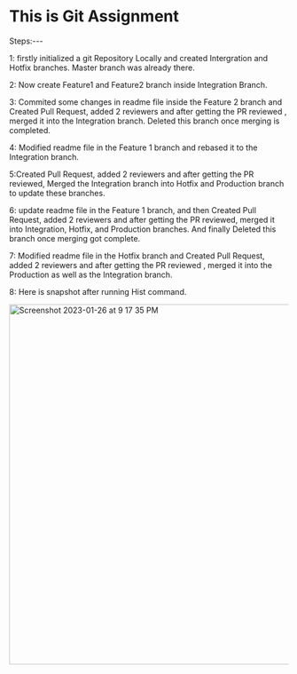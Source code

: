# This is Git Assignment

Steps:---





1: firstly initialized a git Repository Locally and created Intergration and Hotfix branches. Master branch was already there.

2: Now create Feature1 and Feature2 branch inside Integration Branch.

3: Commited some changes in readme file inside the Feature 2 branch and Created Pull Request, added 2 reviewers and after getting the PR reviewed , merged it into the Integration branch. Deleted this branch once merging is completed.

4: Modified readme file in the Feature 1 branch and rebased it to the Integration branch.

5:Created Pull Request, added 2 reviewers and after getting the PR reviewed, Merged the Integration branch into Hotfix and Production branch to update these branches.

6: update readme file in the Feature 1 branch, and then Created Pull Request, added 2 reviewers and after getting the PR reviewed, merged it into Integration, Hotfix, and Production branches. And finally Deleted this branch once merging got complete.

7: Modified readme file in the Hotfix branch and Created Pull Request, added 2 reviewers and after getting the PR reviewed , merged it into the Production as well as the Integration branch.

8: Here is snapshot after running Hist command.

<img width="649" alt="Screenshot 2023-01-26 at 9 17 35 PM" src="https://user-images.githubusercontent.com/122517727/214881837-a7228f23-8abb-4bff-9e40-9bdd8b4aa51e.png">
